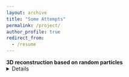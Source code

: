 ```yaml
---
layout: archive
title: "Some Attempts"
permalink: /project/
author_profile: true
redirect_from:
  - /resume
---
```



 <summary><b>3D reconstruction based on random particles</b> </summary>
  
<details>  ![figure](/files/Figure_center.png) </details>









